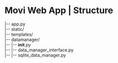 
# Movi Web App | Structure
|-- app.py  
|-- static/  
|-- templates/  
|-- datamanager/  
|--   |-- __init__.py  
|--   |-- data_manager_interface.py  
|--   |-- sqlite_data_manager.py  
